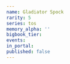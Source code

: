 ```yaml
---
name: Gladiator Spock
rarity: 5
series: tos
memory_alpha: ''
bigbook_tier:
events:
in_portal:
published: false
---
```

